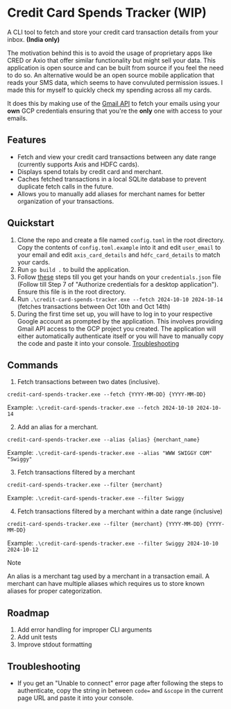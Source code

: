# Credit Card Spends Tracker (WIP)

A CLI tool to fetch and store your credit card transaction details from your inbox. <b>(India only)</b>

The motivation behind this is to avoid the usage of proprietary apps like CRED or Axio that offer similar functionality but might sell your data. This application is open source and can be built from source if you feel the need to do so.
An alternative would be an open source mobile application that reads your SMS data, which seems to have convuluted permission issues. I made this for myself to quickly check my spending across all my cards.

It does this by making use of the [Gmail API](https://developers.google.com/gmail/api/guides/) to fetch your emails using your <b>own</b> GCP credentials ensuring that you're the <b>only</b> one with access to your emails.

## Features

- Fetch and view your credit card transactions between any date range (currently supports Axis and HDFC cards).
- Displays spend totals by credit card and merchant.
- Caches fetched transactions in a local SQLite database to prevent duplicate fetch calls in the future.
- Allows you to manually add aliases for merchant names for better organization of your transactions.

## Quickstart

1. Clone the repo and create a file named `config.toml` in the root directory. Copy the contents of `config.toml.example` into it and edit `user_email` to your email and edit `axis_card_details` and `hdfc_card_details` to match your cards.
2. Run `go build .` to build the application.
3. Follow [these](https://developers.google.com/gmail/api/quickstart/go#set_up_your_environment) steps till you get your hands on your `credentials.json` file (Follow till Step 7 of "Authorize credentials for a desktop application"). Ensure this file is in the root directory.
4. Run `.\credit-card-spends-tracker.exe --fetch 2024-10-10 2024-10-14` (fetches transactions between Oct 10th and Oct 14th)
5. During the first time set up, you will have to log in to your respective Google account as prompted by the application. This involves providing Gmail API access to the GCP project you created. The application will either automatically authenticate itself or you will have to manually copy the code and paste it into your console. [Troubleshooting](#troubleshooting)

## Commands

1. Fetch transactions between two dates (inclusive).

`credit-card-spends-tracker.exe --fetch {YYYY-MM-DD} {YYYY-MM-DD}`

Example: `.\credit-card-spends-tracker.exe --fetch 2024-10-10 2024-10-14`

2. Add an alias for a merchant.

`credit-card-spends-tracker.exe --alias {alias} {merchant_name}`

Example: `.\credit-card-spends-tracker.exe --alias "WWW SWIGGY COM" "Swiggy"`

3. Fetch transactions filtered by a merchant

`credit-card-spends-tracker.exe --filter {merchant}`

Example: `.\credit-card-spends-tracker.exe --filter Swiggy`

4. Fetch transactions filtered by a merchant within a date range (inclusive)

`credit-card-spends-tracker.exe --filter {merchant} {YYYY-MM-DD} {YYYY-MM-DD}`

Example: `.\credit-card-spends-tracker.exe --filter Swiggy 2024-10-10 2024-10-12`

> [!NOTE]  
> An alias is a merchant tag used by a merchant in a transaction email. A merchant can have multiple aliases which requires us to store known aliases for proper categorization.

## Roadmap

1. Add error handling for improper CLI arguments
2. Add unit tests
3. Improve stdout formatting

## Troubleshooting

- If you get an "Unable to connect" error page after following the steps to authenticate, copy the string in between `code=` and `&scope` in the current page URL and paste it into your console.
